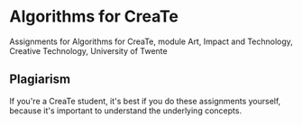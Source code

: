 # Algorithms for CreaTe

Assignments for Algorithms for CreaTe, module Art, Impact and Technology, Creative Technology, University of Twente

## Plagiarism

If you're a CreaTe student, it's best if you do these assignments yourself, because it's important to understand the underlying concepts.
